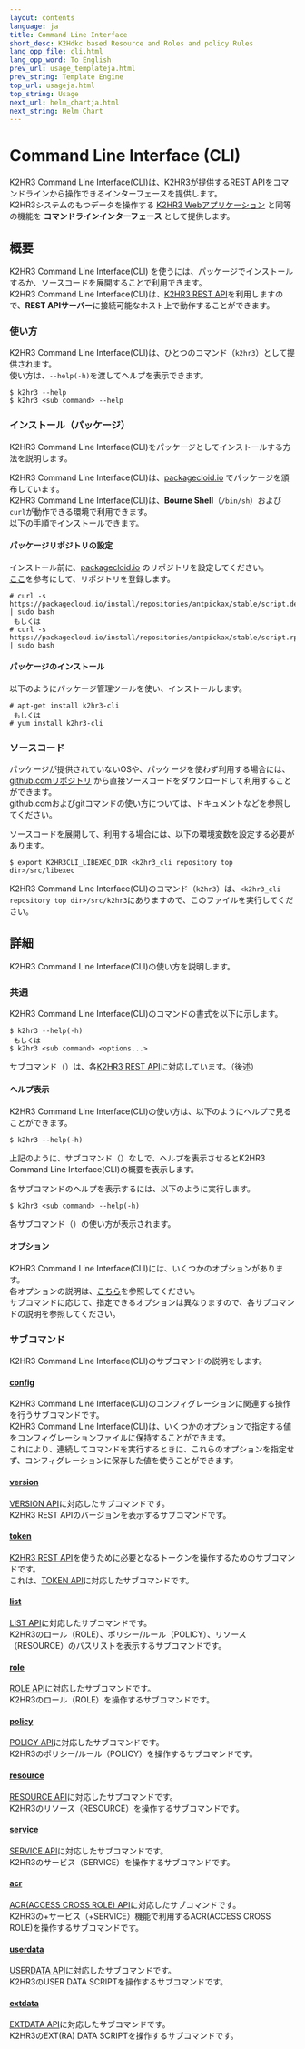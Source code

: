 ```yaml
---
layout: contents
language: ja
title: Command Line Interface
short_desc: K2Hdkc based Resource and Roles and policy Rules
lang_opp_file: cli.html
lang_opp_word: To English
prev_url: usage_templateja.html
prev_string: Template Engine
top_url: usageja.html
top_string: Usage
next_url: helm_chartja.html
next_string: Helm Chart
---
```


# Command Line Interface (CLI)
K2HR3 Command Line Interface(CLI)は、K2HR3が提供する[REST API](apija.html)をコマンドラインから操作できるインターフェースを提供します。  
K2HR3システムのもつデータを操作する [K2HR3 Webアプリケーション](usage_appja.html) と同等の機能を **コマンドラインインターフェース** として提供します。  

## 概要
K2HR3 Command Line Interface(CLI) を使うには、パッケージでインストールするか、ソースコードを展開することで利用できます。  
K2HR3 Command Line Interface(CLI)は、[K2HR3 REST API](apija.html)を利用しますので、**REST APIサーバー**に接続可能なホスト上で動作することができます。  

### 使い方
K2HR3 Command Line Interface(CLI)は、ひとつのコマンド（`k2hr3`）として提供されます。  
使い方は、`--help(-h)`を渡してヘルプを表示できます。
```
$ k2hr3 --help
$ k2hr3 <sub command> --help
```

### インストール（パッケージ）
K2HR3 Command Line Interface(CLI)をパッケージとしてインストールする方法を説明します。  

K2HR3 Command Line Interface(CLI)は、[packagecloid.io](https://packagecloud.io/app/antpickax/stable/search?q=k2hr3-cli) でパッケージを頒布しています。  
K2HR3 Command Line Interface(CLI)は、**Bourne Shell**（`/bin/sh`）および`curl`が動作できる環境で利用できます。  
以下の手順でインストールできます。  

#### パッケージリポジトリの設定
インストール前に、[packagecloid.io](https://packagecloud.io/antpickax/stable) のリポジトリを設定してください。  
[ここ](https://packagecloud.io/antpickax/stable/install)を参考にして、リポジトリを登録します。  
```
# curl -s https://packagecloud.io/install/repositories/antpickax/stable/script.deb.sh | sudo bash
 もしくは
# curl -s https://packagecloud.io/install/repositories/antpickax/stable/script.rpm.sh | sudo bash
```
#### パッケージのインストール
以下のようにパッケージ管理ツールを使い、インストールします。
```
# apt-get install k2hr3-cli
 もしくは
# yum install k2hr3-cli
```

### ソースコード
パッケージが提供されていないOSや、パッケージを使わず利用する場合には、[github.comリポジトリ](https://github.com/yahoojapan/k2hr3_cli) から直接ソースコードをダウンロードして利用することができます。  
github.comおよびgitコマンドの使い方については、ドキュメントなどを参照してください。  

ソースコードを展開して、利用する場合には、以下の環境変数を設定する必要があります。
```
$ export K2HR3CLI_LIBEXEC_DIR <k2hr3_cli repository top dir>/src/libexec
```

K2HR3 Command Line Interface(CLI)のコマンド（`k2hr3`）は、`<k2hr3_cli repository top dir>/src/k2hr3`にありますので、このファイルを実行してください。  

## 詳細
K2HR3 Command Line Interface(CLI)の使い方を説明します。

### 共通
K2HR3 Command Line Interface(CLI)のコマンドの書式を以下に示します。  
```
$ k2hr3 --help(-h)
 もしくは
$ k2hr3 <sub command> <options...>
```
サブコマンド（**<sub command>**）は、各[K2HR3 REST API](apija.html)に対応しています。（後述）

#### ヘルプ表示
K2HR3 Command Line Interface(CLI)の使い方は、以下のようにヘルプで見ることができます。
```
$ k2hr3 --help(-h)
```
上記のように、サブコマンド（**<sub command>**）なしで、ヘルプを表示させるとK2HR3 Command Line Interface(CLI)の概要を表示します。  

各サブコマンドのヘルプを表示するには、以下のように実行します。  
```
$ k2hr3 <sub command> --help(-h)
```
各サブコマンド（**<sub command>**）の使い方が表示されます。  

#### オプション
K2HR3 Command Line Interface(CLI)には、いくつかのオプションがあります。  
各オプションの説明は、[こちら](cli_optionsja.html)を参照してください。  
サブコマンドに応じて、指定できるオプションは異なりますので、各サブコマンドの説明を参照してください。  

### サブコマンド
K2HR3 Command Line Interface(CLI)のサブコマンドの説明をします。

#### [config](cli_configja.html)
K2HR3 Command Line Interface(CLI)のコンフィグレーションに関連する操作を行うサブコマンドです。  
K2HR3 Command Line Interface(CLI)は、いくつかのオプションで指定する値をコンフィグレーションファイルに保持することができます。  
これにより、連続してコマンドを実行するときに、これらのオプションを指定せず、コンフィグレーションに保存した値を使うことができます。  

#### [version](cli_versionja.html)
[VERSION API](api_versionja.html)に対応したサブコマンドです。  
K2HR3 REST APIのバージョンを表示するサブコマンドです。  

#### [token](cli_tokenja.html)
[K2HR3 REST API](apija.html)を使うために必要となるトークンを操作するためのサブコマンドです。  
これは、[TOKEN API](api_tokenja.html)に対応したサブコマンドです。  

#### [list](cli_listja.html)
[LIST API](api_listja.html)に対応したサブコマンドです。  
K2HR3のロール（ROLE）、ポリシー/ルール（POLICY）、リソース（RESOURCE）のパスリストを表示するサブコマンドです。  

#### [role](cli_roleja.html)
[ROLE API](api_roleja.html)に対応したサブコマンドです。  
K2HR3のロール（ROLE）を操作するサブコマンドです。  

#### [policy](cli_policyja.html)
[POLICY API](api_policyja.html)に対応したサブコマンドです。  
K2HR3のポリシー/ルール（POLICY）を操作するサブコマンドです。  

#### [resource](cli_resourceja.html)
[RESOURCE API](api_resourceja.html)に対応したサブコマンドです。  
K2HR3のリソース（RESOURCE）を操作するサブコマンドです。  

#### [service](cli_serviceja.html)
[SERVICE API](api_serviceja.html)に対応したサブコマンドです。  
K2HR3のサービス（SERVICE）を操作するサブコマンドです。  

#### [acr](cli_acrja.html)
[ACR(ACCESS CROSS ROLE) API](api_acrja.html)に対応したサブコマンドです。  
K2HR3の+サービス（+SERVICE）機能で利用するACR(ACCESS CROSS ROLE)を操作するサブコマンドです。  

#### [userdata](cli_userdataja.html)
[USERDATA API](api_userdataja.html)に対応したサブコマンドです。  
K2HR3のUSER DATA SCRIPTを操作するサブコマンドです。  

#### [extdata](cli_extdataja.html)
[EXTDATA API](api_extdataja.html)に対応したサブコマンドです。  
K2HR3のEXT(RA) DATA SCRIPTを操作するサブコマンドです。  
